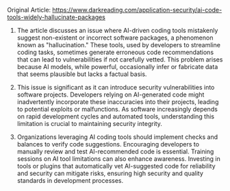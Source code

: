 Original Article: https://www.darkreading.com/application-security/ai-code-tools-widely-hallucinate-packages

1) The article discusses an issue where AI-driven coding tools mistakenly suggest non-existent or incorrect software packages, a phenomenon known as "hallucination." These tools, used by developers to streamline coding tasks, sometimes generate erroneous code recommendations that can lead to vulnerabilities if not carefully vetted. This problem arises because AI models, while powerful, occasionally infer or fabricate data that seems plausible but lacks a factual basis.

2) This issue is significant as it can introduce security vulnerabilities into software projects. Developers relying on AI-generated code might inadvertently incorporate these inaccuracies into their projects, leading to potential exploits or malfunctions. As software increasingly depends on rapid development cycles and automated tools, understanding this limitation is crucial to maintaining security integrity.

3) Organizations leveraging AI coding tools should implement checks and balances to verify code suggestions. Encouraging developers to manually review and test AI-recommended code is essential. Training sessions on AI tool limitations can also enhance awareness. Investing in tools or plugins that automatically vet AI-suggested code for reliability and security can mitigate risks, ensuring high security and quality standards in development processes.